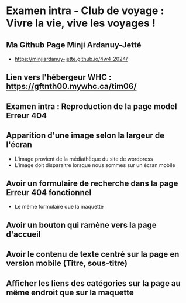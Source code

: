 # Examen intra - Club de voyage : Vivre la vie, vive les voyages !

## Ma Github Page Minji Ardanuy-Jetté

- https://minjiardanuy-jette.github.io/4w4-2024/

## Lien vers l'hébergeur WHC : https://gftnth00.mywhc.ca/tim06/

## Examen intra : Reproduction de la page model Erreur 404

## Apparition d'une image selon la largeur de l'écran

- L'image provient de la médiathèque du site de wordpress
- L'image doit disparaitre lorsque nous sommes sur un écran mobile

## Avoir un formulaire de recherche dans la page Erreur 404 fonctionnel

- Le même formulaire que la maquette

## Avoir un bouton qui ramène vers la page d'accueil

## Avoir le contenu de texte centré sur la page en version mobile (Titre, sous-titre)

## Afficher les liens des catégories sur la page au même endroit que sur la maquette

